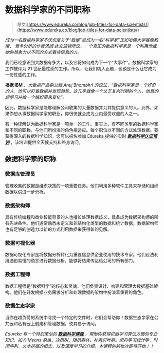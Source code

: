 # 数据科学家的不同职称

> 原文:[https://www.edureka.co/blog/job-titles-for-data-scientists/](https://www.edureka.co/blog/job-titles-for-data-scientists/)

*成为一名数据科学家不仅仅是关于“数据”或成为一名“科学家”正如哈佛大学客座教授、 *竞争分析*的作者汤姆·达文波特所说，一个真正的数据科学家是一个利用他或她的想象力以不同的方式看待信息的人。*

我们已经意识到大数据有多大，以及它将如何成为下一个“大事件”。数据科学家的工作被评为 21 世纪最性感的工作。所以，让我们切入正题，谈谈是什么让它成为一份性感的工作。

**根据 IBM** 、*大数据产品副总裁 Anuj Bhambhri 的说法，“数据科学家是一个好奇的人，他可以盯着数据并发现趋势。这几乎就像一个文艺复兴时期的个人，他真的想学习并给一个组织带来变化”。*

因此，数据科学家是能够理解公司收集的大量数据并为其提供意义的人。此外，如果你想从事数据科学家的职业，你很快就会成为业内最受欢迎的人之一。

有一种误解认为数据科学家是一项单一的工作。事实上，有不同类型的数据科学家和不同的职称，与他们所扮演的角色相适应。每个职位以不同的方式处理数据。要获得深入的数据科学知识，您可以报名参加 Edureka 提供的实时 ***[数据科学认证培训](https://www.edureka.co/data-science)*** ，该培训提供全天候支持和终身访问。

## **数据科学家的职称**

### **数据库管理员**

管理收集的数据是组织决策的一项重要任务。他们利用多种软件工具来存储和组织数据以供进一步分析。

### **数据架构师**

具有传统编程和商业智能背景的人也擅长处理数据歧义，具备成为数据架构师的所有先决条件。他们通常熟悉未定义和非结构化类型的数据和统计数据。数据架构师也有足够的创造力以新的方式利用数据来获得新的见解。

### **数据可视化器**

数据可视化专家是将数据分析转化为重要信息供企业使用的技术专家。他们设法利用通俗易懂的语言进行数据分析，能够将结果传达给公司的所有部门。

### **数据工程师**

数据工程师是“数据科学”的核心和灵魂。他们负责设计、构建和管理大数据基础架构。他们在开发根据业务需求分析和处理数据的架构中扮演着重要的角色。

### **数据生态学家**

当你在超负荷的系统中寻找一个特定的文件时，它们会帮助你！数据生态学家在公共云和私有云上创建和管理数据，使其易于访问。

*Edureka 有一个特别策划的 **[数据科学课程](https://www.edureka.co/data-science)** ，帮助你获得机器学习算法方面的专业知识，如 K-Means 聚类、决策树、随机森林、朴素贝叶斯。您将学习统计学、时间序列、文本挖掘的概念，以及深度学习的介绍。本课程的新批次即将开始！！*